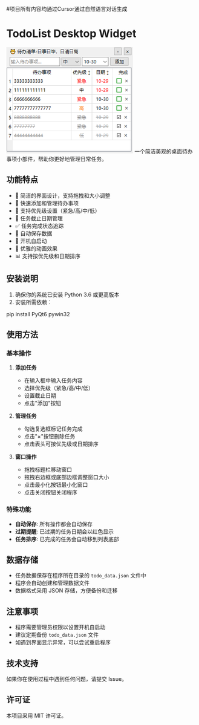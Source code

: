 #项目所有内容均通过Cursor通过自然语言对话生成
# TodoList Desktop Widget
![alt text](image.png)
一个简洁美观的桌面待办事项小部件，帮助你更好地管理日常任务。

## 功能特点

- 💫 简洁的界面设计，支持拖拽和大小调整
- 📝 快速添加和管理待办事项
- 🎯 支持优先级设置（紧急/高/中/低）
- 📅 任务截止日期管理
- ✅ 任务完成状态追踪
- 🔄 自动保存数据
- 🚀 开机自启动
- 🎨 优雅的动画效果
- 📊 支持按优先级和日期排序

## 安装说明

1. 确保你的系统已安装 Python 3.6 或更高版本
2. 安装所需依赖：

pip install PyQt6 pywin32


## 使用方法

### 基本操作

1. **添加任务**
   - 在输入框中输入任务内容
   - 选择优先级（紧急/高/中/低）
   - 设置截止日期
   - 点击"添加"按钮

2. **管理任务**
   - 勾选复选框标记任务完成
   - 点击"×"按钮删除任务
   - 点击表头可按优先级或日期排序

3. **窗口操作**
   - 拖拽标题栏移动窗口
   - 拖拽右边框或底部边框调整窗口大小
   - 点击最小化按钮最小化窗口
   - 点击关闭按钮关闭程序

### 特殊功能

- **自动保存**: 所有操作都会自动保存
- **过期提醒**: 已过期的任务日期会以红色显示
- **任务排序**: 已完成的任务会自动移到列表底部



## 数据存储

- 任务数据保存在程序所在目录的 `todo_data.json` 文件中
- 程序会自动创建和管理数据文件
- 数据格式采用 JSON 存储，方便备份和迁移

## 注意事项

- 程序需要管理员权限以设置开机自启动
- 建议定期备份 `todo_data.json` 文件
- 如遇到界面显示异常，可以尝试重启程序

## 技术支持

如果你在使用过程中遇到任何问题，请提交 Issue。

## 许可证

本项目采用 MIT 许可证。

